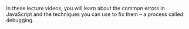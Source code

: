 In these lecture videos, you will learn about the common errors in JavaScript and the techniques you can use to fix them – a process called debugging.